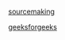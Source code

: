 [sourcemaking](https://sourcemaking.com/design_patterns/builder)

[geeksforgeeks](https://www.geeksforgeeks.org/builder-design-pattern/)